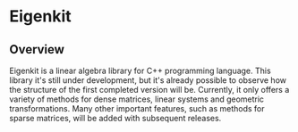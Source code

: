 # Eigenkit

## Overview
Eigenkit is a linear algebra library for C++ programming language.
This library it's still under development, but it's already possible to observe how the structure of the first completed version will be. Currently, it only offers a variety of methods for dense matrices, linear systems and geometric transformations. Many other important features, such as methods for sparse matrices, will be added with subsequent releases.
